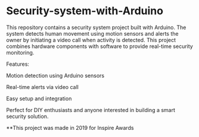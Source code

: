 # Security-system-with-Arduino
This repository contains a security system project built with Arduino. The system detects human movement using motion sensors and alerts the owner by initiating a video call when activity is detected. This project combines hardware components with software to provide real-time security monitoring.

Features:

Motion detection using Arduino sensors

Real-time alerts via video call

Easy setup and integration

Perfect for DIY enthusiasts and anyone interested in building a smart security solution.

**This project was made in 2019 for Inspire Awards

